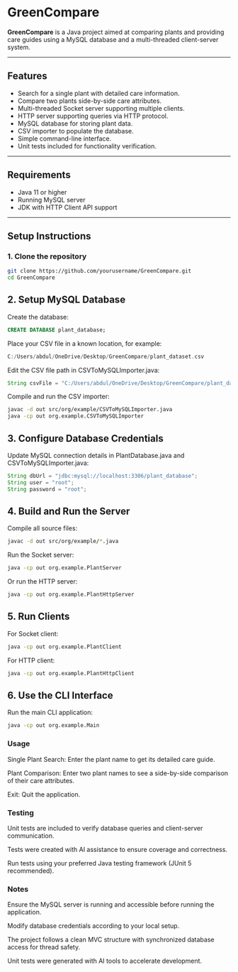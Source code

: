 # **GreenCompare**

**GreenCompare** is a Java project aimed at comparing plants and providing care guides using a MySQL database and a multi-threaded client-server system.

---

## **Features**

- Search for a single plant with detailed care information.
- Compare two plants side-by-side care attributes.
- Multi-threaded Socket server supporting multiple clients.
- HTTP server supporting queries via HTTP protocol.
- MySQL database for storing plant data.
- CSV importer to populate the database.
- Simple command-line interface.
- Unit tests included for functionality verification.

---

## **Requirements**

- Java 11 or higher
- Running MySQL server
- JDK with HTTP Client API support

---

## **Setup Instructions**

### 1. Clone the repository

```bash
git clone https://github.com/yourusername/GreenCompare.git
cd GreenCompare
```
## 2. Setup MySQL Database
Create the database:

```sql
CREATE DATABASE plant_database;
```
Place your CSV file in a known location, for example:

```swift
C:/Users/abdul/OneDrive/Desktop/GreenCompare/plant_dataset.csv
```
Edit the CSV file path in CSVToMySQLImporter.java:

```java
String csvFile = "C:/Users/abdul/OneDrive/Desktop/GreenCompare/plant_dataset.csv";
```
Compile and run the CSV importer:

```bash
javac -d out src/org/example/CSVToMySQLImporter.java
java -cp out org.example.CSVToMySQLImporter
```

## 3. Configure Database Credentials
Update MySQL connection details in PlantDatabase.java and CSVToMySQLImporter.java:

```java
String dbUrl = "jdbc:mysql://localhost:3306/plant_database";
String user = "root";
String password = "root";
```

## 4. Build and Run the Server
Compile all source files:

```bash
javac -d out src/org/example/*.java
```
Run the Socket server:

```bash
java -cp out org.example.PlantServer
```
Or run the HTTP server:

```bash
java -cp out org.example.PlantHttpServer
```
## 5. Run Clients
For Socket client:

```bash
java -cp out org.example.PlantClient
```
For HTTP client:

```bash
java -cp out org.example.PlantHttpClient
```
## 6. Use the CLI Interface
Run the main CLI application:

```bash
java -cp out org.example.Main
```

### Usage
Single Plant Search: Enter the plant name to get its detailed care guide.

Plant Comparison: Enter two plant names to see a side-by-side comparison of their care attributes.

Exit: Quit the application.

### Testing
Unit tests are included to verify database queries and client-server communication.

Tests were created with AI assistance to ensure coverage and correctness.

Run tests using your preferred Java testing framework (JUnit 5 recommended).

### Notes
Ensure the MySQL server is running and accessible before running the application.

Modify database credentials according to your local setup.

The project follows a clean MVC structure with synchronized database access for thread safety.

Unit tests were generated with AI tools to accelerate development.

